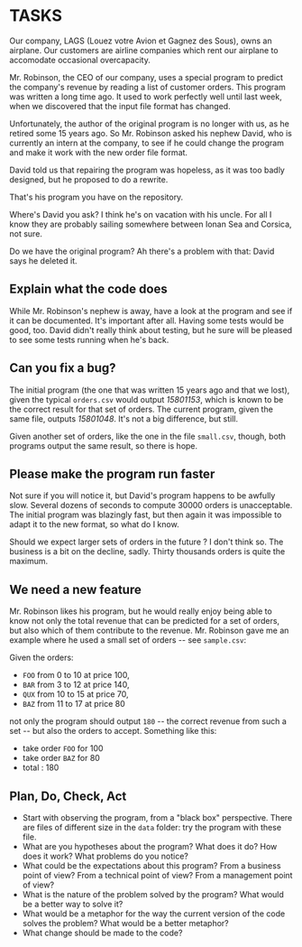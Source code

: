 # TASKS

Our company, LAGS (Louez votre Avion et Gagnez des Sous), owns an airplane. Our customers are airline companies which rent our airplane to accomodate occasional overcapacity.

Mr. Robinson, the CEO of our company, uses a special program to predict the company's revenue by reading a list of customer orders. This program was written a long time ago. It used to work perfectly well until last week, when we discovered that the input file format has changed.

Unfortunately, the author of the original program is no longer with us, as he retired some 15 years ago. So Mr. Robinson asked his nephew David, who is currently an intern at the company, to see if he could change the program and make it work with the new order file format.

David told us that repairing the program was hopeless, as it was too badly designed, but he proposed to do a rewrite.

That's his program you have on the repository.

Where's David you ask? I think he's on vacation with his uncle. For all I know they are probably sailing somewhere between Ionan Sea and Corsica, not sure.

Do we have the original program? Ah there's a problem with that: David says he deleted it.

## Explain what the code does

While Mr. Robinson's nephew is away, have a look at the program and see if it can be documented. It's important after all. Having some tests would be good, too. David didn't really think about testing, but he sure will be pleased to see some tests running when he's back.

## Can you fix a bug?

The initial program (the one that was written 15 years ago and that we lost), given the typical `orders.csv` would output _15801153_, which is known to be the correct result for that set of orders.  The current program, given the same file, outputs _15801048_. It's not a big difference, but still.

Given another set of orders, like the one in the file `small.csv`, though, both programs output the same result, so there is hope.

## Please make the program run faster

Not sure if you will notice it, but David's program happens to be awfully slow. Several dozens of seconds to compute 30000 orders is unacceptable. The initial program was blazingly fast, but then again it was impossible to adapt it to the new format, so what do I know.

Should we expect larger sets of orders in the future ? I don't think so. The business is a bit on the decline, sadly. Thirty thousands orders is quite the maximum.

## We need a new feature

Mr. Robinson likes his program, but he would really enjoy being able to know not only the total revenue that can be predicted for a set of orders, but also which of them contribute to the revenue.  Mr. Robinson gave me an example where he used a small set of orders -- see `sample.csv`:

Given the orders:

- `FOO` from 0 to 10 at price 100,
- `BAR` from 3 to 12 at price 140,
- `QUX` from 10 to 15 at price 70,
- `BAZ` from 11 to 17 at price 80

not only the program should output `180` -- the correct revenue from such a set -- but also the orders to accept. Something like this:

- take order `FOO` for 100
- take order `BAZ` for 80
- total : 180
 
## Plan, Do, Check, Act

- Start with observing the program, from a "black box" perspective. There are files of different size in the `data` folder: try the program with these file.
- What are you hypotheses about the program? What does it do? How does it work? What problems do you notice?
- What could be the expectations about this program? From a business point of view? From a technical point of view? From a management point of view?
- What is the nature of the problem solved by the program? What would be a better way to solve it?
- What would be a metaphor for the way the current version of the code solves the problem? What would be a better metaphor? 
- What change should be made to the code?


